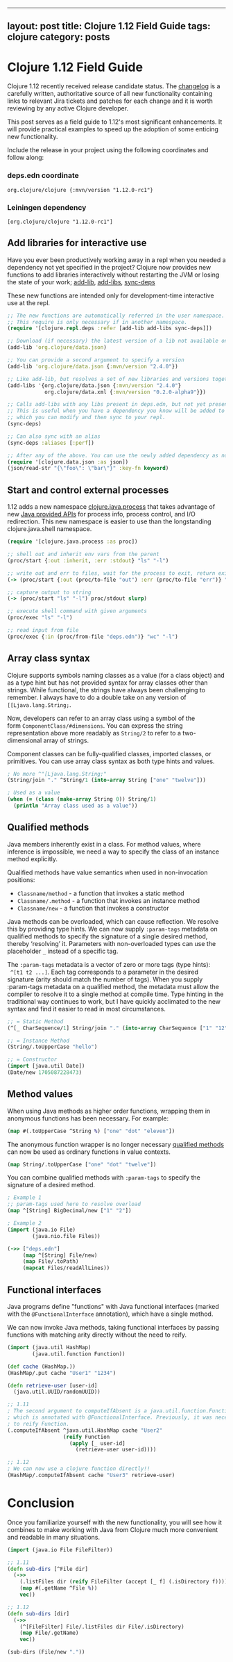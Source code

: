 
---
layout: post
title: Clojure 1.12 Field Guide
tags: clojure
category: posts
---

# Clojure 1.12 Field Guide


Clojure 1.12 recently received release candidate status. The [changelog](https://github.com/clojure/clojure/blob/master/changes.md#changes-to-clojure-in-version-1120) is a carefully written, authoritative source of all new functionality containing links to relevant Jira tickets and patches for each change and it is worth reviewing by any active Clojure developer.

This post serves as a field guide to 1.12's most significant enhancements. It will provide practical examples to speed up the adoption of some enticing new functionality.

Include the release in your project using the following coordinates and follow along:

### deps.edn coordinate
``` edn
org.clojure/clojure {:mvn/version "1.12.0-rc1"}
```
### Leiningen dependency
``` edn
[org.clojure/clojure "1.12.0-rc1"]
```

## Add libraries for interactive use

Have you ever been productively working away in a repl when you needed a dependency not yet specified in the project? Clojure now provides new functions to add libraries interactively without restarting the JVM or losing the state of your work; [add-lib](https://clojure.github.io/clojure/branch-master/clojure.repl-api.html#clojure.repl.deps/add-lib), [add-libs](https://clojure.github.io/clojure/branch-master/clojure.repl-api.html#clojure.repl.deps/add-libs), [sync-deps](https://clojure.github.io/clojure/branch-master/clojure.repl-api.html#clojure.repl.deps/sync-deps)

These new functions are intended only for development-time interactive use at the repl. 

``` clojurE
;; The new functions are automatically referred in the user namespace. 
;; This require is only necessary if in another namespace.
(require '[clojure.repl.deps :refer [add-lib add-libs sync-deps]])

;; Download (if necessary) the latest version of a lib not available on the classpath.
(add-lib 'org.clojure/data.json)

;; You can provide a second argument to specify a version
(add-lib 'org.clojure/data.json {:mvn/version "2.4.0"})

;; Like add-lib, but resolves a set of new libraries and versions together.
(add-libs '{org.clojure/data.json {:mvn/version "2.4.0"}
            org.clojure/data.xml {:mvn/version "0.2.0-alpha9"}})

;; Calls add-libs with any libs present in deps.edn, but not yet present on the classpath.
;; This is useful when you have a dependency you know will be added to your project's deps.edn 
;; which you can modify and then sync to your repl.
(sync-deps)

;; Can also sync with an alias
(sync-deps :aliases [:perf])

;; After any of the above. You can use the newly added dependency as normal.
(require '[clojure.data.json :as json])
(json/read-str "{\"foo\": \"bar\"}" :key-fn keyword)
```

## Start and control external processes
1.12 adds a new namespace [clojure.java.process](https://clojure.github.io/clojure/branch-master/clojure.java.process-api.html#clojure.java.process) that takes advantage of new [Java provided APIs](https://docs.oracle.com/en/java/javase/11/docs/api/java.base/java/lang/Process.html) for process info, process control, and I/O redirection. This new namespace is easier to use than the longstanding clojure.java.shell namespace.

```clojure
(require '[clojure.java.process :as proc])

;; shell out and inherit env vars from the parent
(proc/start {:out :inherit, :err :stdout} "ls" "-l")

;; write out and err to files, wait for the process to exit, return exit code
(-> (proc/start {:out (proc/to-file "out") :err (proc/to-file "err")} "ls" "-l") proc/exit-ref deref)

;; capture output to string
(-> (proc/start "ls" "-l") proc/stdout slurp)

;; execute shell command with given arguments
(proc/exec "ls" "-l")

;; read input from file
(proc/exec {:in (proc/from-file "deps.edn")} "wc" "-l")
```

## Array class syntax

Clojure supports symbols naming classes as a value (for a class object) and as a type hint but has not provided syntax for array classes other than strings. While functional, the strings have always been challenging to remember. I always have to do a double take on any version of `[[Ljava.lang.String;`.

Now, developers can refer to an array class using a symbol of the form `ComponentClass/#dimensions`. You can express the string representation above more readably as `String/2` to refer to a two-dimensional array of strings.

Component classes can be fully-qualified classes, imported classes, or primitives. You can use array class syntax as both type hints and values.

```clojure
; No more ^"[Ljava.lang.String;"
(String/join "." ^String/1 (into-array String ["one" "twelve"]))

; Used as a value
(when (= (class (make-array String 0)) String/1)
  (println "Array class used as a value"))
```

## Qualified methods

Java members inherently exist in a class. For method values, where inference is impossible, we need a way to specify the class of an instance method explicitly.

Qualified methods have value semantics when used in non-invocation positions:

  * `Classname/method` - a function that invokes a static method
  * `Classname/.method` - a function that invokes an instance method
  * `Classname/new` - a function that invokes a constructor

Java methods can be overloaded, which can cause reflection. We resolve this by providing type hints. We can now supply `:param-tags` metadata on qualified methods to specify the signature of a single desired method, thereby ‘resolving’ it. Parameters with non-overloaded types can use the placeholder `_` instead of a specific tag.

The `:param-tags` metadata is a vector of zero or more tags (type hints): ` ^[t1 t2 ...]`. Each tag corresponds to a parameter in the desired signature (arity should match the number of tags). When you supply :param-tags metadata on a qualified method, the metadata must allow the compiler to resolve it to a single method at compile time. Type hinting in the traditional way continues to work, but I have quickly acclimated to the new syntax and find it easier to read in most circumstances.

```clojure
;; = Static Method
(^[_ CharSequence/1] String/join "." (into-array CharSequence ["1" "12"]))

;; = Instance Method
(String/.toUpperCase "hello")

;; = Constructor
(import [java.util Date])
(Date/new 1705087228473)
```

## Method values

When using Java methods as higher order functions, wrapping them in anonymous functions has been necessary. For example:

``` clojure
(map #(.toUpperCase ^String %) ["one" "dot" "eleven"])
```

The anonymous function wrapper is no longer necessary [qualified methods](link) can now be used as ordinary functions in value contexts.

``` clojure
(map String/.toUpperCase ["one" "dot" "twelve"])
```

You can combine qualified methods with `:param-tags` to specify the signature of a desired method.

``` clojure
; Example 1
;; param-tags used here to resolve overload
(map ^[String] BigDecimal/new ["1" "2"])

; Example 2
(import (java.io File)
        (java.nio.file Files))

(->> ["deps.edn"]
     (map ^[String] File/new)
     (map File/.toPath)
     (mapcat Files/readAllLines))
``` 


## Functional interfaces
Java programs define "functions" with Java functional interfaces (marked with the `@FunctionalInterface` annotation), which have a single method.

We can now invoke Java methods, taking functional interfaces by passing functions with matching arity directly without the need to reify.

```clojure
(import (java.util HashMap)
        (java.util.function Function))

(def cache (HashMap.))
(HashMap/.put cache "User1" "1234")

(defn retrieve-user [user-id]
  (java.util.UUID/randomUUID))

;; 1.11
; The second argument to computeIfAbsent is a java.util.function.Function
; which is annotated with @FunctionalInterface. Previously, it was necessary 
; to reify Function.
(.computeIfAbsent ^java.util.HashMap cache "User2"
                  (reify Function
                    (apply [_ user-id]
                      (retrieve-user user-id))))

;; 1.12
; We can now use a clojure function directly!!
(HashMap/.computeIfAbsent cache "User3" retrieve-user)
```

# Conclusion

Once you familiarize yourself with the new functionality, you will see how it combines to make working with Java from Clojure much more convenient and readable in many situations.

``` clojure
(import (java.io File FileFilter))

;; 1.11
(defn sub-dirs [^File dir]
  (->>
    (.listFiles dir (reify FileFilter (accept [_ f] (.isDirectory f))))
    (map #(.getName ^File %))
    vec))

;; 1.12
(defn sub-dirs [dir]
  (->>
    (^[FileFilter] File/.listFiles dir File/.isDirectory)
    (map File/.getName)
    vec))

(sub-dirs (File/new "."))
```
